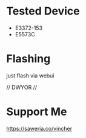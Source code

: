 # Tested Device
- E3372-153
- E5573C

# Flashing
just flash via webui

// DWYOR //

# Support Me
https://saweria.co/vincher
